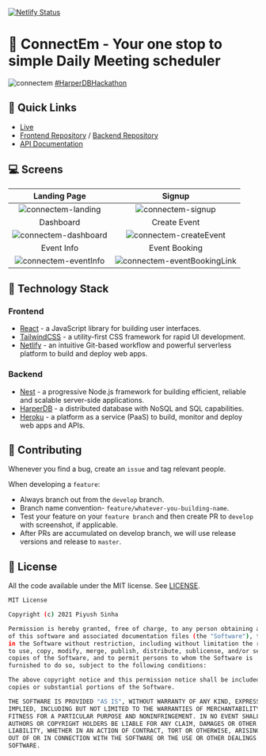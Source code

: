 [![Netlify Status](https://api.netlify.com/api/v1/badges/24a496f0-22e4-4936-94bd-98edd828490f/deploy-status)](https://app.netlify.com/sites/connectem/deploys)
# 🚀 ConnectEm - Your one stop to simple Daily Meeting scheduler
<img src="https://cdn.hashnode.com/res/hashnode/image/upload/v1625086364633/dLtoqTRYr.png?w=1600&h=840&fit=crop&crop=entropy&auto=compress" alt="connectem">
<a target="_blank" href="https://hashnode.com/n/harperdbhackathon">#HarperDBHackathon</a>

## :link: Quick Links
- [Live](https://connectem.netlify.app/)
- [Frontend Repository](https://github.com/piyushsinha24/ConnectEm-Frontend) / [Backend Repository](https://github.com/piyushsinha24/ConnectEm-Backend)
- [API Documentation](https://documenter.getpostman.com/view/8870498/TzeZFnL2#6bf13e9f-e92d-4a52-9836-00c232c1920a)

## 💻 Screens
Landing Page          |  Signup 
:-------------------------:|:-------------------------:
<img src="https://cdn.hashnode.com/res/hashnode/image/upload/v1625094784076/HWd0qSStC.png?w=450&h=240&fit=crop&crop=entropy&auto=compress" alt="connectem-landing"> | <img src="https://cdn.hashnode.com/res/hashnode/image/upload/v1625090382457/nXiMHGkO4.png?w=450&h=240&fit=crop&crop=entropy&auto=compress" alt="connectem-signup">
Dashboard           |  Create Event
<img src="https://cdn.hashnode.com/res/hashnode/image/upload/v1625094452868/Fp-bUmVci.png?w=450&h=240&fit=crop&crop=entropy&auto=compress" alt="connectem-dashboard"> | <img src="https://cdn.hashnode.com/res/hashnode/image/upload/v1625095177251/U3osU4BG9.png?w=450&h=240&fit=crop&crop=entropy&auto=compress" alt="connectem-createEvent">
Event Info           |  Event Booking
<img src="https://cdn.hashnode.com/res/hashnode/image/upload/v1625100653214/rnR2Pe7zL.png?w=450&h=240&fit=crop&crop=entropy&auto=compress" alt="connectem-eventInfo"> | <img src="https://cdn.hashnode.com/res/hashnode/image/upload/v1625101161718/k8KxQ8PWj.png?w=450&h=240&fit=crop&crop=entropy&auto=compress" alt="connectem-eventBookingLink">


## 🍔 Technology Stack

### Frontend

- [React](https://reactjs.org/) - a JavaScript library for building user interfaces.
- [TailwindCSS](https://tailwindcss.com/) - a utility-first CSS framework for rapid UI development.
- [Netlify](https://www.netlify.com/) - an intuitive Git-based workflow and powerful serverless platform to build and deploy web apps.

### Backend

- [Nest](https://nestjs.com/) - a progressive Node.js framework for building efficient, reliable and scalable server-side applications.
- [HarperDB](https://harperdb.io/) - a distributed database with NoSQL and SQL capabilities.
- [Heroku](https://www.heroku.com/) - a platform as a service (PaaS) to build, monitor and deploy web apps and APIs.


## 🤝 Contributing

Whenever you find a bug, create an `issue` and tag relevant people. 

When developing a `feature`:

- Always branch out from the `develop` branch.
- Branch name convention- `feature/whatever-you-building-name`.
- Test your feature on your `feature branch` and then create PR to `develop` with screenshot, if applicable.
- After PRs are accumulated on develop branch, we will use release versions and release to `master`.

## :page_facing_up: License

All the code available under the MIT license. See [LICENSE](LICENSE).

```sh
MIT License

Copyright (c) 2021 Piyush Sinha

Permission is hereby granted, free of charge, to any person obtaining a copy
of this software and associated documentation files (the "Software"), to deal
in the Software without restriction, including without limitation the rights
to use, copy, modify, merge, publish, distribute, sublicense, and/or sell
copies of the Software, and to permit persons to whom the Software is
furnished to do so, subject to the following conditions:

The above copyright notice and this permission notice shall be included in all
copies or substantial portions of the Software.

THE SOFTWARE IS PROVIDED "AS IS", WITHOUT WARRANTY OF ANY KIND, EXPRESS OR
IMPLIED, INCLUDING BUT NOT LIMITED TO THE WARRANTIES OF MERCHANTABILITY,
FITNESS FOR A PARTICULAR PURPOSE AND NONINFRINGEMENT. IN NO EVENT SHALL THE
AUTHORS OR COPYRIGHT HOLDERS BE LIABLE FOR ANY CLAIM, DAMAGES OR OTHER
LIABILITY, WHETHER IN AN ACTION OF CONTRACT, TORT OR OTHERWISE, ARISING FROM,
OUT OF OR IN CONNECTION WITH THE SOFTWARE OR THE USE OR OTHER DEALINGS IN THE
SOFTWARE.
```
